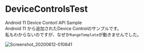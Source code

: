 # DeviceControlsTest
Android 11 Device Contorl API Sample  
Android 11 から追加されたDevice Controlのサンプルです。  
私もわからないのですが、なぜか`RangeTemplate`が動きませんでした。

![Screenshot_20200612-010641](https://user-images.githubusercontent.com/32033405/84411244-329d9680-ac49-11ea-91ec-596857cbd5e1.png)

